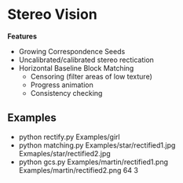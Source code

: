 # Stereo Vision

__Features__
* Growing Correspondence Seeds
* Uncalibrated/calibrated stereo rectication
* Horizontal Baseline Block Matching
	* Censoring (filter areas of low texture)
	* Progress animation
	* Consistency checking

## Examples

* python rectify.py Examples/girl
* python matching.py Examples/star/rectified1.jpg Exmaples/star/rectified2.jpg
* python gcs.py Examples/martin/rectified1.png Examples/martin/rectified2.png 64 3
